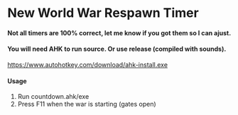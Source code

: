 # New World War Respawn Timer

#### Not all timers are 100% correct, let me know if you got them so I can ajust.


#### You will need AHK to run source. Or use release (compiled with sounds).
https://www.autohotkey.com/download/ahk-install.exe


#### Usage 


1) Run countdown.ahk/exe 
2) Press F11 when the war is starting (gates open)
